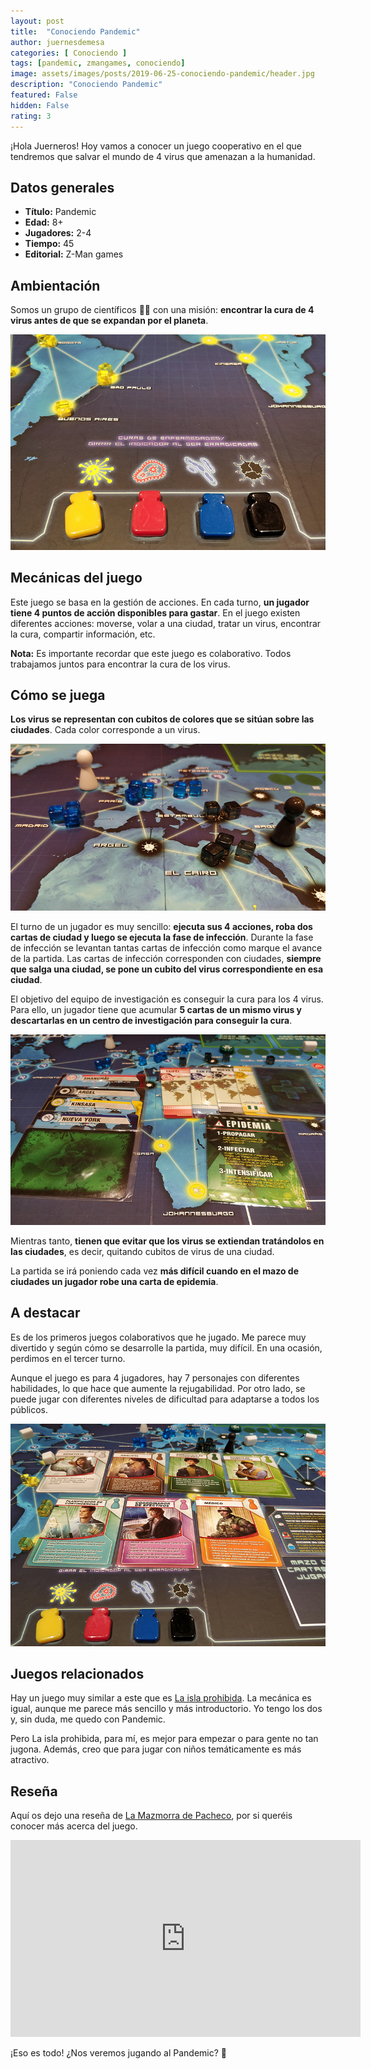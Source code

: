 ```yaml
---
layout: post
title:  "Conociendo Pandemic"
author: juernesdemesa
categories: [ Conociendo ]
tags: [pandemic, zmangames, conociendo]
image: assets/images/posts/2019-06-25-conociendo-pandemic/header.jpg
description: "Conociendo Pandemic"
featured: False
hidden: False
rating: 3
---
```


¡Hola Juerneros! Hoy vamos a conocer un juego cooperativo en el que tendremos que salvar el mundo de 4 virus que amenazan a la humanidad.

## Datos generales

* **Título:** Pandemic
* **Edad:** 8+
* **Jugadores:** 2-4
* **Tiempo:** 45
* **Editorial:** Z-Man games

## Ambientación

Somos un grupo de científicos 👩‍🔬 con una misión: **encontrar la cura de 4 virus antes de que se expandan por el planeta**.

![Virus](/assets/images/posts/2019-06-25-conociendo-pandemic/virus.jpg)


## Mecánicas del juego

Este juego se basa en la gestión de acciones. En cada turno, **un jugador tiene 4 puntos de acción disponibles para gastar**. En el juego existen diferentes acciones: moverse, volar a una ciudad, tratar un virus, encontrar la cura, compartir información, etc.

**Nota:** Es importante recordar que este juego es colaborativo. Todos trabajamos juntos para encontrar la cura de los virus.

## Cómo se juega

**Los virus se representan con cubitos de colores que se sitúan sobre las ciudades**. Cada color corresponde a un virus.

![Tablero](/assets/images/posts/2019-06-25-conociendo-pandemic/header.jpg)

El turno de un jugador es muy sencillo: **ejecuta sus 4 acciones, roba dos cartas de ciudad y luego se ejecuta la fase de infección**. Durante la fase de infección se levantan tantas cartas de infección como marque el avance de la partida. Las cartas de infección corresponden con ciudades, **siempre que salga una ciudad, se pone un cubito del virus correspondiente en esa ciudad**.

El objetivo del equipo de investigación es conseguir la cura para los 4 virus. Para ello, un jugador tiene que acumular **5 cartas de un mismo virus y descartarlas en un centro de investigación para conseguir la cura**. 

![Virus](/assets/images/posts/2019-06-25-conociendo-pandemic/cards.jpg)

Mientras tanto, **tienen que evitar que los virus se extiendan tratándolos en las ciudades**, es decir, quitando cubitos de virus de una ciudad.

La partida se irá poniendo cada vez **más difícil cuando en el mazo de ciudades un jugador robe una carta de epidemia**. 

## A destacar

Es de los primeros juegos colaborativos que he jugado. Me parece muy divertido y según cómo se desarrolle la partida, muy difícil. En una ocasión, perdimos en el tercer turno.

Aunque el juego es para 4 jugadores, hay 7 personajes con diferentes habilidades, lo que hace que aumente la rejugabilidad. Por otro lado, se puede jugar con diferentes niveles de dificultad para adaptarse a todos los públicos.

![Personajes](/assets/images/posts/2019-06-25-conociendo-pandemic/players.jpg)

## Juegos relacionados

Hay un juego muy similar a este que es [La isla prohibida](https://boardgamegeek.com/boardgame/65244/forbidden-island). La mecánica es igual, aunque me parece más sencillo y más introductorio. Yo tengo los dos y, sin duda, me quedo con Pandemic. 

Pero La isla prohibida, para mí, es mejor para empezar o para gente no tan jugona. Además, creo que para jugar con niños temáticamente es más atractivo.

## Reseña

Aquí os dejo una reseña de [La Mazmorra de Pacheco](https://www.youtube.com/user/LaMazmorradePacheco), por si queréis conocer más acerca del juego.

<iframe width="560" height="315" src="https://www.youtube.com/embed/5QZz45Uc_Uc" frameborder="0" allow="accelerometer; autoplay; encrypted-media; gyroscope; picture-in-picture" allowfullscreen></iframe>

¡Eso es todo! ¿Nos veremos jugando al Pandemic? 👀